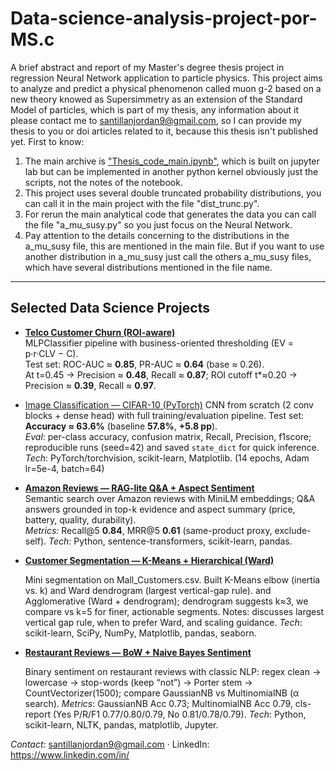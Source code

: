 # Data-science-analysis-project-por-MS.c
A brief abstract and report of my Master's degree thesis project in regression Neural Network application to particle physics.
This project aims to analyze and predict a physical phenomenon called muon g-2 based on a new theory knowed as Supersimmetry as an extension of the Standard Model of particles, which is part of my thesis, any information about it please contact me to santillanjordan9@gmail.com, so I can provide my thesis to you or doi articles related to it, because this thesis isn't published yet.
First to know:
1. The main archive is ["Thesis_code_main.ipynb"](./thesis_code_rep_j), which is built on jupyter lab but can be implemented in another python kernel obviously just the scripts, not the notes of the notebook.
2. This project uses several double truncated  probability distributions, you can call it in the main project with the file "dist_trunc.py".
3. For rerun the main analytical code that generates the data you can call the file "a_mu_susy.py" so you just focus on the Neural Network.
4. Pay attention to the details concerning to the distributions in the a_mu_susy file, this are mentioned in the main file. But if you want to use another distribution in a_mu_susy just call the others a_mu_susy files, which have several distributions mentioned in the file name.

---

## Selected Data Science Projects

- **[Telco Customer Churn (ROI-aware)](./Jobs%20projects/Project1/)**  
  MLPClassifier pipeline with business-oriented thresholding (EV = p·r·CLV − C).  
  Test set: ROC-AUC ≈ **0.85**, PR-AUC ≈ **0.64** (base ≈ 0.26).  
  At t=0.45 → Precision ≈ **0.48**, Recall ≈ **0.87**; ROI cutoff t*≈0.20 → Precision ≈ **0.39**, Recall ≈ **0.97**.

- [Image Classification — CIFAR-10 (PyTorch)](./Jobs%20projects/CNN%20with%20pytorch/)
  CNN from scratch (2 conv blocks + dense head) with full training/evaluation pipeline.
  Test set: **Accuracy ≈ 63.6%** (baseline **57.8%**, **+5.8 pp**).  
  *Eval*: per-class accuracy, confusion matrix, Recall, Precision, f1score; reproducible runs (seed=42) and saved `state_dict` for quick inference.
  *Tech*: PyTorch/torchvision, scikit-learn, Matplotlib.  (14 epochs, Adam lr=5e-4, batch=64)

- **[Amazon Reviews — RAG-lite Q&A + Aspect Sentiment](https://github.com/Jsan2178/Data-science-analysis-project-por-MS.c/tree/master/Jobs%20projects/project%203%20git)**  
  Semantic search over Amazon reviews with MiniLM embeddings; Q&A answers grounded in top-k evidence and aspect summary (price, battery, quality, durability).  
  *Metrics:* Recall@5 **0.84**, MRR@5 **0.61** (same-product proxy, exclude-self).
  *Tech:* Python, sentence-transformers, scikit-learn, pandas.

- **[Customer Segmentation — K-Means + Hierarchical (Ward)](./Jobs%20projects/Clustering(K-means-hierarchical)/)**

  Mini segmentation on Mall_Customers.csv. Built K-Means elbow (inertia vs. k) and Ward dendrogram (largest vertical-gap rule). and Agglomerative (Ward + dendrogram); dendrogram suggests k≈3, we compare vs k=5
  for finer, actionable segments.
  Notes: discusses largest vertical gap rule, when to prefer Ward, and scaling guidance.
  *Tech*: scikit-learn, SciPy, NumPy, Matplotlib, pandas, seaborn.

- **[Restaurant Reviews — BoW + Naive Bayes Sentiment](./Jobs%20projects/NLP%20project/)**

  Binary sentiment on restaurant reviews with classic NLP: regex clean → lowercase → stop-words (keep “not”) → Porter stem → CountVectorizer(1500); compare GaussianNB vs MultinomialNB (α search).
  *Metrics*: GaussianNB Acc 0.73; MultinomialNB Acc 0.79, cls-report (Yes P/R/F1 0.77/0.80/0.79, No 0.81/0.78/0.79).
  *Tech*: Python, scikit-learn, NLTK, pandas, matplotlib, Jupyter.

*Contact:* santillanjordan9@gmail.com · LinkedIn: https://www.linkedin.com/in/<tu-handle>
